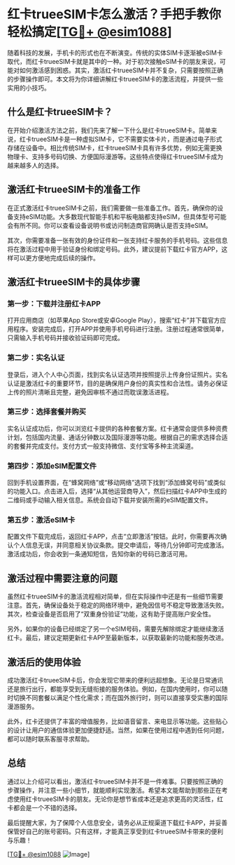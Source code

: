 # 红卡trueeSIM卡怎么激活？手把手教你轻松搞定[[TG💪+ @esim1088](https://t.me/s/esim1088)]

随着科技的发展，手机卡的形式也在不断演变。传统的实体SIM卡逐渐被eSIM卡取代，而红卡trueeSIM卡就是其中的一种。对于初次接触eSIM卡的朋友来说，可能对如何激活感到困惑。其实，激活红卡trueeSIM卡并不复杂，只需要按照正确的步骤操作即可。本文将为你详细讲解红卡trueeSIM卡的激活流程，并提供一些实用的小技巧。

## 什么是红卡trueeSIM卡？

在开始介绍激活方法之前，我们先来了解一下什么是红卡trueeSIM卡。简单来说，红卡trueeSIM卡是一种虚拟SIM卡，它不需要实体卡片，而是通过电子形式存储在设备中。相比传统SIM卡，红卡trueeSIM卡具有许多优势，例如无需更换物理卡、支持多号码切换、方便国际漫游等。这些特点使得红卡trueeSIM卡成为越来越多人的选择。

## 激活红卡trueeSIM卡的准备工作

在正式激活红卡trueeSIM卡之前，我们需要做一些准备工作。首先，确保你的设备支持eSIM功能。大多数现代智能手机和平板电脑都支持eSIM，但具体型号可能会有所不同。你可以查看设备说明书或访问制造商官网确认是否支持eSIM。

其次，你需要准备一张有效的身份证件和一张支持红卡服务的手机号码。这些信息将在激活过程中用于验证身份和绑定号码。此外，建议提前下载红卡官方APP，这样可以更方便地完成后续的操作。

## 激活红卡trueeSIM卡的具体步骤

### 第一步：下载并注册红卡APP

打开应用商店（如苹果App Store或安卓Google Play），搜索“红卡”并下载官方应用程序。安装完成后，打开APP并使用手机号码进行注册。注册过程通常很简单，只需输入手机号码并接收验证码即可完成。

### 第二步：实名认证

登录后，进入个人中心页面，找到实名认证选项并按照提示上传身份证照片。实名认证是激活红卡的重要环节，目的是确保用户身份的真实性和合法性。请务必保证上传的照片清晰且完整，避免因审核不通过而耽误激活进程。

### 第三步：选择套餐并购买

实名认证成功后，你可以浏览红卡提供的各种套餐方案。红卡通常会提供多种资费计划，包括国内流量、通话分钟数以及国际漫游等功能。根据自己的需求选择合适的套餐并完成支付。支付方式一般支持微信、支付宝等多种主流渠道。

### 第四步：添加eSIM配置文件

回到手机设置界面，在“蜂窝网络”或“移动网络”选项下找到“添加蜂窝号码”或类似的功能入口。点击进入后，选择“从其他运营商导入”，然后扫描红卡APP中生成的二维码或手动输入相关信息。系统会自动下载并安装所需的eSIM配置文件。

### 第五步：激活eSIM卡

配置文件下载完成后，返回红卡APP，点击“立即激活”按钮。此时，你需要再次确认个人信息无误，并同意相关协议条款。提交申请后，等待几分钟即可完成激活。激活成功后，你会收到一条通知短信，告知你新的号码已激活可用。

## 激活过程中需要注意的问题

虽然红卡trueeSIM卡的激活流程相对简单，但在实际操作中还是有一些细节需要注意。首先，确保设备处于稳定的网络环境中，避免因信号不稳定导致激活失败。其次，检查设备是否启用了“双重身份验证”功能，这有助于提高账户安全性。

另外，如果你的设备已经绑定了另一个eSIM号码，需要先解除绑定才能继续激活红卡。最后，建议定期更新红卡APP至最新版本，以获取最新的功能和服务改进。

## 激活后的使用体验

成功激活红卡trueeSIM卡后，你会发现它带来的便利远超想象。无论是日常通讯还是旅行出行，都能享受到无缝衔接的服务体验。例如，在国内使用时，你可以随时切换不同套餐以满足个性化需求；而在国外旅行时，则可以直接享受实惠的国际漫游服务。

此外，红卡还提供了丰富的增值服务，比如语音留言、来电显示等功能。这些贴心的设计让用户的通信体验更加便捷舒适。当然，如果在使用过程中遇到任何问题，都可以随时联系客服寻求帮助。

## 总结

通过以上介绍可以看出，激活红卡trueeSIM卡并不是一件难事。只要按照正确的步骤操作，并注意一些小细节，就能顺利实现激活。希望本文能帮助到那些正在考虑使用红卡trueeSIM卡的朋友。无论你是想节省成本还是追求更高的灵活性，红卡都会是一个不错的选择。

最后提醒大家，为了保障个人信息安全，请务必从正规渠道下载红卡APP，并妥善保管好自己的账号密码。只有这样，才能真正享受到红卡trueeSIM卡带来的便利与乐趣！

[[TG💪+ @esim1088](https://t.me/s/esim1088) ![Image](https://i.postimg.cc/4NQfJmqS/Snipaste-2025-05-13-00-14-12.png)]